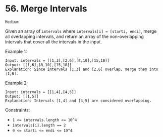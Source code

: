 # 56. Merge Intervals

`Medium`

Given an array of `intervals` where `intervals[i] = [starti, endi]`, merge all overlapping intervals, and return an array of the non-overlapping intervals that cover all the intervals in the input.

Example 1:
```
Input: intervals = [[1,3],[2,6],[8,10],[15,18]]
Output: [[1,6],[8,10],[15,18]]
Explanation: Since intervals [1,3] and [2,6] overlap, merge them into [1,6].
```

Example 2:
```
Input: intervals = [[1,4],[4,5]]
Output: [[1,5]]
Explanation: Intervals [1,4] and [4,5] are considered overlapping.
 ```

Constraints:

- `1 <= intervals.length <= 10^4`
- `intervals[i].length == 2`
- `0 <= starti <= endi <= 10^4`
